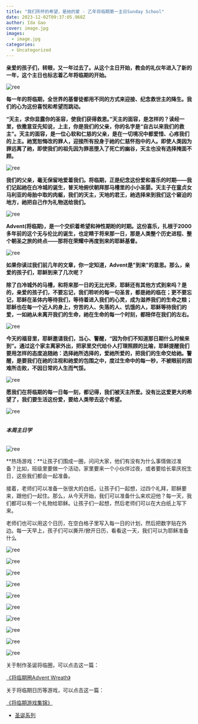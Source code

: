 ```yaml
---
title: "我们所怀的希望，是祂的爱 - 乙年将临期第一主日Sunday School"
date: 2023-12-02T09:37:05.968Z
author: Ida Gao
cover: image.jpg
images:
  - image.jpg
categories:
  - Uncategorized
---
```


**亲爱的孩子们，转眼，又一年过去了。从这个主日开始，教会的礼仪年进入了新的一年，这个主日也标志着乙年将临期的开始。**

<!--more-->

![ree](https://static.wixstatic.com/media/55472c_b139d1a44dd6490b8bb1df1530113d32~mv2.jpg)

**每一年的将临期，全世界的基督徒都用不同的方式来迎接、纪念救世主的降生。我们的心为这份喜悦和希望而跳动。**

  

**“天主，求你显露你的圣容，使我们获得救恩。”天主的面容，是怎样的？读经一里，依撒意亚先知说，上主，你是我们的父亲，你的名字是“自古以来我们的救主”。天主的面容，是一位心软和仁慈的父亲，是在一切境况中都爱惜、心疼我们的上主。祂宽恕悔改的罪人，迎接所有投身于祂的仁慈怀抱中的人。即使人类因为罪远离了祂，即使我们的祖先因为罪恶堕入了死亡的幽谷，天主也没有选择掩面不顾。**

  

![ree](https://static.wixstatic.com/media/55472c_c6e2c1f0774241339b5dd106e8ead758~mv2.jpg)

  

**我们的父亲，毫无保留地爱着我们。将临期，正是纪念这份爱和喜乐的时期——我们记起祂在白冷城的诞生，普天地俯伏朝拜那马槽里的小小圣婴。天主子在童贞女马利亚的母胎中取的肉躯，我们的天主，天地的君王，祂选择来到我们这个窘迫的地方，祂把自己作为礼物送给我们。**

  

  

![ree](https://static.wixstatic.com/media/55472c_949f25bd476949ca9cfce1deea3e14d2~mv2.jpg)

  

**Advent(将临期)，是一个交织着希望和神性期盼的时期。这份喜乐，扎根于2000多年前的这个无与伦比的诞生，也定睛于将来那一日，那是人类整个历史进程、整个朝圣之旅的终点——那将在荣耀中再度到来的耶稣基督。**

  

![ree](https://static.wixstatic.com/media/55472c_f5aa47e4ca864d18973f655f8f0f3ef9~mv2.png)

  

**如果你读过我们前几年的文章，你一定知道，Advent是"到来"的意思。那么，亲爱的孩子们，耶稣到来了几次呢？**

  

**除了白冷城外的马槽，和将来那一日的无比光荣，耶稣还有其他方式到来吗？是的，亲爱的孩子们，不要忘记，我们聆听的每一句圣言，都是祂的临在；更不要忘记，耶稣在圣体内等待我们，等待着进入我们的心灵，成为滋养我们的生命之粮；耶稣也在每一个近人的身上，穷苦的人、失落的人、饥饿的人，耶稣等待我们的爱，一如祂从未离开我们的生命，祂在生命的每一个时刻，都陪伴在我们的左右。**

  

![ree](https://static.wixstatic.com/media/55472c_d1115f2c61884b2594ba94728e920bfe~mv2.jpg)

  

**今天的福音里，耶稣邀请我们，当心、警醒，“因为你们不知道那日期什么时候来到”。通过这个家主离家外出，把家里交代给仆人打理照顾的比喻，耶稣提醒我们要用怎样的态度追随祂：选择祂所选择的，爱祂所爱的，把我们的生命交给祂。警醒，是要我们在祂的注视和祂爱的包围之中，度过生命中的每一秒，不被眼前的困难所击败，不因日常的人生而气馁。**

![ree](https://static.wixstatic.com/media/55472c_dde20d259e644f2e8795265fa0a8c724~mv2.jpeg/v1/fill/w_147,h_110,al_c,q_80,usm_0.66_1.00_0.01,blur_2,enc_avif,quality_auto/55472c_dde20d259e644f2e8795265fa0a8c724~mv2.jpeg)

  

**愿我们在将临期的每一日每一刻，都记得，我们被天主所爱。没有比这爱更大的希望了，我们要生活这份爱，要给人类带去这个希望。**

  

![ree](https://static.wixstatic.com/media/55472c_72b9578d55d440f2a3643f0ee3f64f54~mv2.jpg)

######   

###### **本周主日学**

![ree](https://static.wixstatic.com/media/55472c_54ae03a9ae884bb694f40422d8ffe472~mv2.jpg)

**热场游戏：**让孩子们围成一圈，问问大家，他们有没有为什么事情做过准备？比如，班级里要做一个活动，家里要来一个小伙伴过夜，或者要给长辈庆祝生日，这些我们都会一起准备。

接着，老师们可以准备一张很大的白纸，让孩子们一起想，过四个礼拜，耶稣要来，跟他们一起住。那么，从今天开始，我们可以准备什么来欢迎他？每一天，我们都可以有一个礼物给耶稣。让孩子们一起想，然后老师们可以在大白纸上写下来。

  

老师们也可以用这个日历，在空白格子里写入每一日的计划，然后把数字贴在外边。每一天早上，孩子们可以撕开/掀开日历，看看这一天，我们可以为耶稣准备什么

![ree](https://static.wixstatic.com/media/55472c_4eb0c2beb6cc45f5a81048f1ace9df3b~mv2.jpeg/v1/fill/w_147,h_202,al_c,q_80,usm_0.66_1.00_0.01,blur_2,enc_avif,quality_auto/55472c_4eb0c2beb6cc45f5a81048f1ace9df3b~mv2.jpeg)

  

  

  

![ree](https://static.wixstatic.com/media/55472c_86536978c6d442c39f320f9098408b24~mv2.jpg)

  

![ree](https://static.wixstatic.com/media/55472c_31b15009834c4ec48e2214c273e7429e~mv2.jpg)

  

![ree](https://static.wixstatic.com/media/55472c_dd5c15e466254eb78ca69b3ac3eb234e~mv2.jpg)

  

![ree](https://static.wixstatic.com/media/55472c_39ae5e9f85ce4439b6efe8106c944633~mv2.jpg)

  

![ree](https://static.wixstatic.com/media/55472c_6ddf6c45a2394422b17fec119cfcf24f~mv2.jpg)

  

![ree](https://static.wixstatic.com/media/55472c_f0284209ba924d97b58bf5a4d9c10651~mv2.jpg)

  

![ree](https://static.wixstatic.com/media/55472c_54ed7369c33e4a55b80915a5a0aaf776~mv2.jpg)

  

![ree](https://static.wixstatic.com/media/55472c_29e71b3ec2fd44278efd1ca10378158a~mv2.jpg)

  

![ree](https://static.wixstatic.com/media/55472c_a89c4f567a3545ecad26e2f5ea7ed427~mv2.jpg)

  

关于制作圣诞将临圈，可以点击这一篇：

[《将临期圈Advent Wreath》](https://www.urloveinme.com/post/我们在等待中，凝视祂的临在-丙年将临期第一主日sunday-school)

  

关于将临期日历等游戏，可以点击这一篇：

  

[《将临期游戏集锦》](https://www.urloveinme.com/post/first-advent-year-a)

*   [圣诞系列](https://www.urloveinme.com/首頁/categories/圣诞系列)

